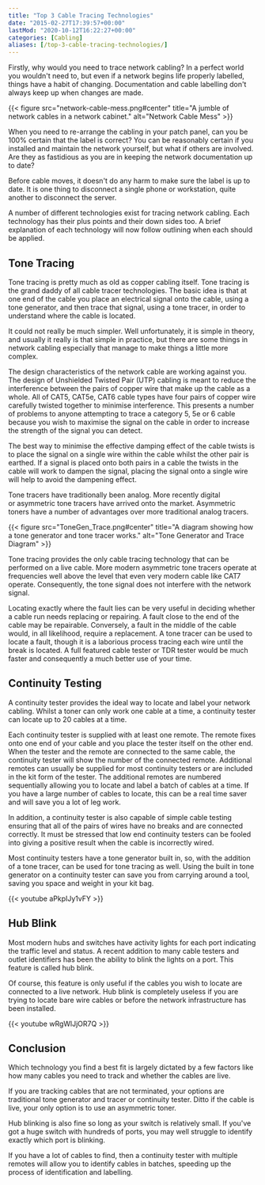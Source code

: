 ```yaml
---
title: "Top 3 Cable Tracing Technologies"
date: "2015-02-27T17:39:57+00:00"
lastMod: "2020-10-12T16:22:27+00:00"
categories: [Cabling]
aliases: [/top-3-cable-tracing-technologies/]
---
```


Firstly, why would you need to trace network cabling? In a perfect world you wouldn't need to, but even if a network begins life properly labelled, things have a habit of changing. Documentation and cable labelling don't always keep up when changes are made.

{{< figure src="network-cable-mess.png#center" title="A jumble of network cables in a network cabinet." alt="Network Cable Mess" >}}

When you need to re-arrange the cabling in your patch panel, can you be 100% certain that the label is correct? You can be reasonably certain if you installed and maintain the network yourself, but what if others are involved. Are they as fastidious as you are in keeping the network documentation up to date?

Before cable moves, it doesn't do any harm to make sure the label is up to date. It is one thing to disconnect a single phone or workstation, quite another to disconnect the server.

A number of different technologies exist for tracing network cabling. Each technology has their plus points and their down sides too. A brief explanation of each technology will now follow outlining when each should be applied.

## Tone Tracing

Tone tracing is pretty much as old as copper cabling itself. Tone tracing is the grand daddy of all cable tracer technologies. The basic idea is that at one end of the cable you place an electrical signal onto the cable, using a tone generator, and then trace that signal, using a tone tracer, in order to understand where the cable is located.

It could not really be much simpler. Well unfortunately, it is simple in theory, and usually it really is that simple in practice, but there are some things in network cabling especially that manage to make things a little more complex.

The design characteristics of the network cable are working against you. The design of Unshielded Twisted Pair (UTP) cabling is meant to reduce the interference between the pairs of copper wire that make up the cable as a whole. All of CAT5, CAT5e, CAT6 cable types have four pairs of copper wire carefully twisted together to minimise interference. This presents a number of problems to anyone attempting to trace a category 5, 5e or 6 cable because you wish to maximise the signal on the cable in order to increase the strength of the signal you can detect.

The best way to minimise the effective damping effect of the cable twists is to place the signal on a single wire within the cable whilst the other pair is earthed. If a signal is placed onto both pairs in a cable the twists in the cable will work to dampen the signal, placing the signal onto a single wire will help to avoid the dampening effect.

Tone tracers have traditionally been analog. More recently digital or asymmetric tone tracers have arrived onto the market. Asymmetric toners have a number of advantages over more traditional analog tracers.

{{< figure src="ToneGen_Trace.png#center" title="A diagram showing how a tone generator and tone tracer works." alt="Tone Generator and Trace Diagram" >}}

Tone tracing provides the only cable tracing technology that can be performed on a live cable. More modern asymmetric tone tracers operate at frequencies well above the level that even very modern cable like CAT7 operate. Consequently, the tone signal does not interfere with the network signal.

Locating exactly where the fault lies can be very useful in deciding whether a cable run needs replacing or repairing. A fault close to the end of the cable may be repairable. Conversely, a fault in the middle of the cable would, in all likelihood, require a replacement. A tone tracer can be used to locate a fault, though it is a laborious process tracing each wire until the break is located. A full featured cable tester or TDR tester would be much faster and consequently a much better use of your time.

## Continuity Testing

A continuity tester provides the ideal way to locate and label your network cabling. Whilst a toner can only work one cable at a time, a continuity tester can locate up to 20 cables at a time.

Each continuity tester is supplied with at least one remote. The remote fixes onto one end of your cable and you place the tester itself on the other end. When the tester and the remote are connected to the same cable, the continuity tester will show the number of the connected remote. Additional remotes can usually be supplied for most continuity testers or are included in the kit form of the tester. The additional remotes are numbered sequentially allowing you to locate and label a batch of cables at a time. If you have a large number of cables to locate, this can be a real time saver and will save you a lot of leg work.

In addition, a continuity tester is also capable of simple cable testing ensuring that all of the pairs of wires have no breaks and are connected correctly. It must be stressed that low end continuity testers can be fooled into giving a positive result when the cable is incorrectly wired.

Most continuity testers have a tone generator built in, so, with the addition of a tone tracer, can be used for tone tracing as well. Using the built in tone generator on a continuity tester can save you from carrying around a tool, saving you space and weight in your kit bag.

{{< youtube aPkpIJy1vFY >}}

## Hub Blink

Most modern hubs and switches have activity lights for each port indicating the traffic level and status. A recent addition to many cable testers and outlet identifiers has been the ability to blink the lights on a port. This feature is called hub blink.

Of course, this feature is only useful if the cables you wish to locate are connected to a live network. Hub blink is completely useless if you are trying to locate bare wire cables or before the network infrastructure has been installed.

{{< youtube wRgWlJjOR7Q >}}

## Conclusion

Which technology you find a best fit is largely dictated by a few factors like how many cables you need to track and whether the cables are live.

If you are tracking cables that are not terminated, your options are traditional tone generator and tracer or continuity tester. Ditto if the cable is live, your only option is to use an asymmetric toner.

Hub blinking is also fine so long as your switch is relatively small. If you've got a huge switch with hundreds of ports, you may well struggle to identify exactly which port is blinking.

If you have a lot of cables to find, then a continuity tester with multiple remotes will allow you to identify cables in batches, speeding up the process of identification and labelling.
